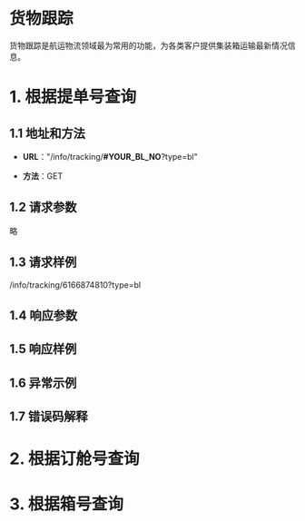 # 货物跟踪 #

货物跟踪是航运物流领域最为常用的功能，为各类客户提供集装箱运输最新情况信息。


# 1. 根据提单号查询 #

## 1.1 地址和方法 ## 
* **URL**："/info/tracking/**#YOUR_BL_NO**?type=bl"

* **方法**：GET

## 1.2 请求参数 ##
略

## 1.3 请求样例 ##
/info/tracking/6166874810?type=bl

## 1.4 响应参数 ##

## 1.5 响应样例 ##
## 1.6 异常示例 ##
## 1.7 错误码解释 ##



# 2. 根据订舱号查询 #



# 3. 根据箱号查询 #


